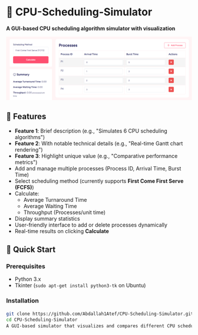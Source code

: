 # 📌 CPU-Scheduling-Simulator


**A GUI-based CPU scheduling algorithm simulator with visualization**

![CPU Scheduling Simulator Screenshot](image.png)

## 🌟 Features
- **Feature 1**: Brief description (e.g., "Simulates 6 CPU scheduling algorithms")
- **Feature 2**: With notable technical details (e.g., "Real-time Gantt chart rendering")
- **Feature 3**: Highlight unique value (e.g., "Comparative performance metrics")
- Add and manage multiple processes (Process ID, Arrival Time, Burst Time)
- Select scheduling method (currently supports **First Come First Serve (FCFS)**)
- Calculate:
  - Average Turnaround Time
  - Average Waiting Time
  - Throughput (Processes/unit time)
- Display summary statistics
- User-friendly interface to add or delete processes dynamically
- Real-time results on clicking **Calculate**

## 🚀 Quick Start

### Prerequisites
- Python 3.x
- Tkinter (`sudo apt-get install python3-tk` on Ubuntu)

### Installation
```bash
git clone https://github.com/Abdallah1Atef/CPU-Scheduling-Simulator.git
cd CPU-Scheduling-Simulator
A GUI-based simulator that visualizes and compares different CPU scheduling algorithms. This educational tool helps understand how operating systems manage process execution by simulating:
